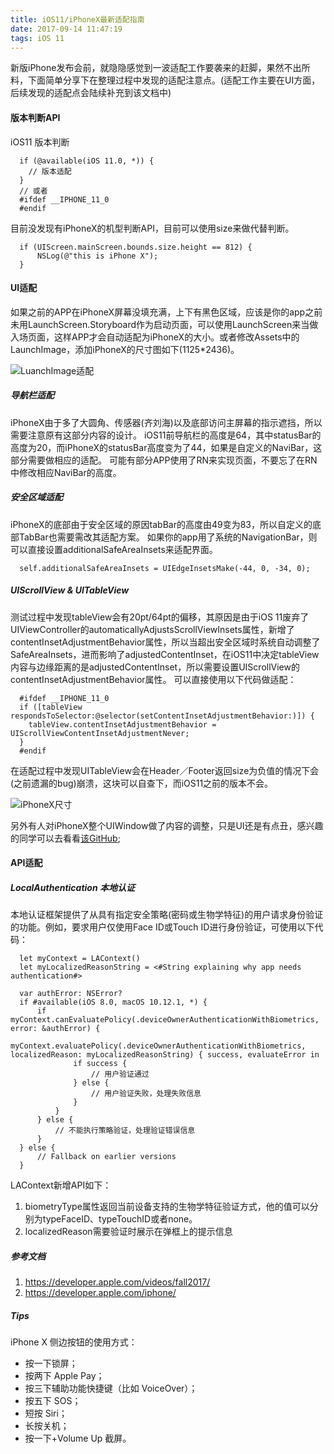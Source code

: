 ```yaml
---
title: iOS11/iPhoneX最新适配指南
date: 2017-09-14 11:47:19
tags: iOS 11
---
```


新版iPhone发布会前，就隐隐感觉到一波适配工作要袭来的赶脚，果然不出所料，下面简单分享下在整理过程中发现的适配注意点。(适配工作主要在UI方面，后续发现的适配点会陆续补充到该文档中)

#### 版本判断API

iOS11 版本判断  
```
  if (@available(iOS 11.0, *)) {
    // 版本适配
  }
  // 或者
  #ifdef __IPHONE_11_0   
  #endif
```

目前没发现有iPhoneX的机型判断API，目前可以使用size来做代替判断。  

```
  if (UIScreen.mainScreen.bounds.size.height == 812) {
      NSLog(@"this is iPhone X");
  }
```  

#### UI适配  

如果之前的APP在iPhoneX屏幕没填充满，上下有黑色区域，应该是你的app之前未用LaunchScreen.Storyboard作为启动页面，可以使用LaunchScreen来当做入场页面，这样APP才会自动适配为iPhoneX的大小。或者修改Assets中的LaunchImage，添加iPhoneX的尺寸图如下(1125*2436)。

![LuanchImage适配](http://ojca2gwha.bkt.clouddn.com/iOS11-adjust-launch.png)  

##### 导航栏适配  

iPhoneX由于多了大圆角、传感器(齐刘海)以及底部访问主屏幕的指示遮挡，所以需要注意原有这部分内容的设计。
iOS11前导航栏的高度是64，其中statusBar的高度为20，而iPhoneX的statusBar高度变为了44，如果是自定义的NaviBar，这部分需要做相应的适配。
可能有部分APP使用了RN来实现页面，不要忘了在RN中修改相应NaviBar的高度。

<!--more-->

##### 安全区域适配

iPhoneX的底部由于安全区域的原因tabBar的高度由49变为83，所以自定义的底部TabBar也需要需改其适配方案。
如果你的app用了系统的NavigationBar，则可以直接设置additionalSafeAreaInsets来适配界面。
```
  self.additionalSafeAreaInsets = UIEdgeInsetsMake(-44, 0, -34, 0);
```

##### UIScrollView & UITableView

测试过程中发现tableView会有20pt/64pt的偏移，其原因是由于iOS 11废弃了UIViewController的automaticallyAdjustsScrollViewInsets属性，新增了contentInsetAdjustmentBehavior属性，所以当超出安全区域时系统自动调整了SafeAreaInsets，进而影响了adjustedContentInset，在iOS11中决定tableView内容与边缘距离的是adjustedContentInset，所以需要设置UIScrollView的contentInsetAdjustmentBehavior属性。
可以直接使用以下代码做适配：

```
  #ifdef __IPHONE_11_0   
  if ([tableView respondsToSelector:@selector(setContentInsetAdjustmentBehavior:)]) {
    tableView.contentInsetAdjustmentBehavior = UIScrollViewContentInsetAdjustmentNever;
  }
  #endif
```

在适配过程中发现UITableView会在Header／Footer返回size为负值的情况下会(之前遗漏的bug)崩溃，这块可以自查下，而iOS11之前的版本不会。

![iPhoneX尺寸](http://ojca2gwha.bkt.clouddn.com/iOS11-iPhoneX.png)

另外有人对iPhoneX整个UIWindow做了内容的调整，只是UI还是有点丑，感兴趣的同学可以去看看[该GitHub](https://github.com/HarshilShah/NotchKit);

#### API适配

##### LocalAuthentication 本地认证    

本地认证框架提供了从具有指定安全策略(密码或生物学特征)的用户请求身份验证的功能。例如，要求用户仅使用Face ID或Touch ID进行身份验证，可使用以下代码：  

```
  let myContext = LAContext()
  let myLocalizedReasonString = <#String explaining why app needs authentication#>

  var authError: NSError?
  if #available(iOS 8.0, macOS 10.12.1, *) {
      if myContext.canEvaluatePolicy(.deviceOwnerAuthenticationWithBiometrics, error: &authError) {
          myContext.evaluatePolicy(.deviceOwnerAuthenticationWithBiometrics, localizedReason: myLocalizedReasonString) { success, evaluateError in
              if success {
                  // 用户验证通过
              } else {
                  // 用户验证失败，处理失败信息
              }
          }
      } else {
          // 不能执行策略验证，处理验证错误信息
      }
  } else {
      // Fallback on earlier versions
  }

```

LAContext新增API如下：  
1. biometryType属性返回当前设备支持的生物学特征验证方式，他的值可以分别为typeFaceID、typeTouchID或者none。  
2. localizedReason需要验证时展示在弹框上的提示信息


##### 参考文档  
1. https://developer.apple.com/videos/fall2017/
2. https://developer.apple.com/iphone/


##### Tips
iPhone X 侧边按钮的使用方式：  
- 按一下锁屏；
- 按两下 Apple Pay；
- 按三下辅助功能快捷键（比如 VoiceOver）；
- 按五下 SOS；
- 短按 Siri；
- 长按关机；
- 按一下+Volume Up 截屏。
